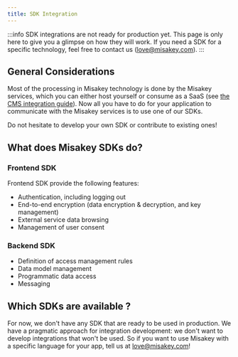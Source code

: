 ```yaml
---
title: SDK Integration
---
```


:::info
SDK integrations are not ready for production yet. This page is only here to give you a glimpse on how they will work.
If you need a SDK for a specific technology, feel free to contact us ([love@misakey.com](mailto:love@misakey.com)).
:::

## General Considerations

Most of the processing in Misakey technology is done by the Misakey services, which you can either host yourself or consume as a SaaS (see [the CMS integration guide](/guides/cms-integration.md)). Now all you have to do for your application to communicate with the Misakey services is to use one of our SDKs.

Do not hesitate to develop your own SDK or contribute to existing ones!

## What does Misakey SDKs do?

### Frontend SDK

Frontend SDK provide the following features:
- Authentication, including logging out
- End-to-end encryption (data encryption & decryption, and key management)
- External service data browsing
- Management of user consent

### Backend SDK

- Definition of access management rules
- Data model management
- Programmatic data access 
- Messaging

## Which SDKs are available ?

For now, we don't have any SDK that are ready to be used in production. We have a pragmatic approach for integration development: we don't want to develop integrations that won't be used. So if you want to use Misakey with a specific language for your app, tell us at [love@misakey.com](mailto:love@misakey.com)!
